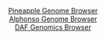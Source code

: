 <div id="Pineapple_Genome_Browser" align="center">
  <a href="https://igv.org/app/?sessionURL=blob:zZJRa9swFIX_i2BlA8eWbCeuDWW4aZt0CS1N6rprKUaWZUedLTmS4iQN.e_TysZeVmgeNgZ6kC5XuuccfTvQUamY4CACro36NkLAAmoh1nPctDW9wg1VICpxragFJC2ppJxQEO1AiZXGyWxqbi60blXkOEy3vQbzStjKs3GDXwTHa2UT0ThDUdc4FxJrIZVzKnEnHFZ1vTXNcdvaZrZn950Ca.zgul0IroTTUl5la_Ne9quUVZSLhmbNqtbsVUBm9BiNhV3iz3E6jwmhSk3o9rI4iSeX8Z13njyMBsOH5HqcJoP0aM4qjvVK0pMvfpBDEi9R2Pnd6fFdsxyNr4bz2W1BPnhnR.eblkmqTlCAjv0.8qBngmG8oJv_ybNZ7EDfiPqDNh9OGHomyDstp7fl5bKbTYej6g3fewvUgqwMB4AsZBAhaHlwYPXdQe_HFh1bEIYmHSkYiB6fLKAlJt9M..MO6G1raAGKLlev4FhAyIJKEPVCCAMUhm7fD3wYhmhv7cBK1n8v2otkFgbQjV13kJWs1gblIlO8VTbm3O5IaVcvB2b5dRGPm8n9A6FB4l8X1.pcuvebUfp8k_wxS9_4N6Nfv88YfY.if0Lde4TYOj8UtZy525uRGKdyG3YMpbd3L_XFbLNyz27ejOewaEohG6xNv6mY40_aOiwZ5toUOqZYzmqmt6lJUaxBhFzPQAuIqIWhEMgq_wgtaKE._PQbTm__tP8O">Pineapple Genome Browser</a>
</div>
<div id="Alphonso_Genome_Browser" align="center">
  <a href="https://igv.org/app/?sessionURL=blob:zZJta9swFIX_i6BlA8eW7MSODWW4ad76lrVZmrSlGNmRHTWy5EqKkzTkv08rG_vSQfNhYyCQdJF0zzl6dqAmUlHBQQRcG7VshIAF1EKsx7isGLnGJVEgyjFTxAKS5EQSnhEQ7UCOlcaT20tzc6F1pSLHobpqlJgXwlaejUv8KjheKzsTpdMRjOFUSKyFVM6pxLVwaFE31iTFVWWb3p7dcuZYYwezaiG4Ek5FeJGszXvJr1JSEC5KkpQrpumbgMToMRrndo6_xNNxnGVEqQuyHc5P4othfOd1Jw99v_MwGQ2mE396PKYFx3olyYm_3QyvRd6Lpd9WfdZcxurI7Z3OZnpp5uWRd3bc3VRUEnWCAtRutpAb.iYcyudk8z_5NoMe6J2mNX85H7LVAvHMez4LB3dpV9_EXGfv.g7A3gJMZCvDAsgWMogQtDzoWy3Xb_xYorYFYWjSkYKC6PHJAlribGmOP.6A3laGGKDIy.oNHgsIOScSRI0QwgCFodtqBk0Yhmhv7cBKsr8XbW9yGwbQjV3XT3LKtMF5niheKRtzbtdZbhevB2a5qPz6fjR6ht3bcDxiS3Nv8K1crjuz9xkKjH_T.u37jNGPKPon1H1EiK3TQ1E7l4NO2n_Jz3U9K0KY31.mNLu5G4._Xv0xnsOiyYUssTbnTcVsf9JWY0kx16ZQU0VTyqjeTk2KYg0i5HoGWpAJJgyFQBbpJ2hBC7Xg599wevun_Xc-">Alphonso Genome Browser</a>
</div>


<div id="DAF_Genomics_Browser" align="center">
  <a href="https://ink-blot.github.io/?sessionURL=blob:tZP9i9MwGMf_l8Dup74lbddrYUjVzc0dTjfqZMcxHtO0Ddc2NUm3m2P_u7GeCL4gwglJeMLz8n3yfMgZHZhUXLQoQcTBoYMxspCqxHEDTVezN9AwhZICasUsJFnBJGspQ8kZFaA0ZOsbk1lp3anEdXMo7JK1ouFUOcp3oLOV6HXFTKhNHGjgs2jhqBwqGhOswYW6q0SrhAuUMqVsz.1YW.6PYI7vvv1Qku2bvtZ8UN2bJkxjuVOA6Za3OXv4SyP_Qdks_izdbtIhf8lOi3ySLhfpe3.a7V6NX.yy1XybjbdXG162oHvJJhVLy7cLmQfha0EjPiKz7lTCu6U3X3XlyH95NX3ouGRqgiN8HYSYYA9dLFQL2hsIiFYSJziwInJtkSCwH00_HJspSMFRcntnIS2B3pvw2zPSp86gQop96gdqFhIyZxIldux5EY5jEgZR4MUxvlhn1Mv6iVnOsnUceSQlZOx8hMboF7weBmiEfnU.FcifKpv9r6C0QTMiz4.zQ73eGZvK.w9Bdpj7y9ViOeWa_hbW16_zx8cVQjagjevb9REN1EazYa3.wca_3F2.AA--">DAF Genomics Browser</a>
</div>
